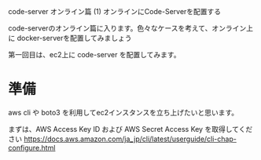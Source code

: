 code-server オンライン篇 (1) オンラインにCode-Serverを配置する

code-serverのオンライン篇に入ります。色々なケースを考えて、オンライン上に
docker-serverを配置してみましょう


第一回目は、ec2上に code-server を配置してみます。

# 準備

aws cli や boto3 を利用してec2インスタンスを立ち上げたいと思います。

まずは、AWS Access Key ID および AWS Secret Access Key を取得してください
https://docs.aws.amazon.com/ja_jp/cli/latest/userguide/cli-chap-configure.html




